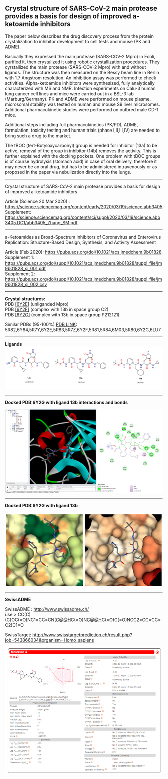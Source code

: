 <b> Crystal structure of SARS-CoV-2 main protease provides a basis for design of improved a-ketoamide inhibitors</B>
---
The paper below describes the drug discovery process from the protein crystalization to
inhibitor development to cell tests and mouse (PK and ADME). 

Basically they expressed the main protease (SARS-COV-2 Mpro) in Ecoli, purified it, 
then crystalized it using robotic crystallization procedures. They cyrstallized the 
main protease (SARS-COV-2 Mpro) with and without ligands. The structure was then measured
on the Bessy beam line in Berlin with 1.7 Angstrom resolution. An inhibition assay
was performed to check activities. Alpha-ketoamide inhibitors were synthesized,
fully analytically characterized with MS and NMR. Infection experiments on 
Calu-3 human lung cancer cell lines and mice were carried out in a BSL-3
lab (Marburg/Germany). PK and ADME were performed on mouse plasme, microsomal stability
was tested on human and mouse S9 liver microsomes.  Additional pharmacokinetic studies
were performed on outbred male CD-1 mice. 

Additional steps including full pharmacokinetics (PK/PD), ADME, formulation,  toxicity 
testing and human trials (phase I,II,III,IV) are needed  to bring such a drug to the market.


The tBOC (tert-Butyloxycarbonyl) group is needed for inhibitor (13a) to be active,
removal of the group in inhibitor (14b) removes the activity. This is further explained
with the docking pockets. One problem with tBOC groups is of course hydrolysis (stomach acid)
in case of oral delivery, therefore it may never be an oral drug, but has to be administered
intravenously or as proposed in the paper via nebulization directly into the lungs. 

---

Crystal structure of SARS-CoV-2 main protease provides a basis for design of
improved a-ketoamide inhibitors

Article (Science  20 Mar 2020) : https://science.sciencemag.org/content/early/2020/03/19/science.abb3405  
Supplement: https://science.sciencemag.org/content/sci/suppl/2020/03/19/science.abb3405.DC1/abb3405_Zhang_SM.pdf  

---

a-Ketoamides as Broad-Spectrum Inhibitors of Coronavirus and 
Enterovirus Replication: Structure-Based Design, Synthesis, and Activity Assessment

Article (Feb 2020): https://pubs.acs.org/doi/10.1021/acs.jmedchem.9b01828  
Supplement 1: https://pubs.acs.org/doi/suppl/10.1021/acs.jmedchem.9b01828/suppl_file/jm9b01828_si_001.pdf  
Supplement 2: https://pubs.acs.org/doi/suppl/10.1021/acs.jmedchem.9b01828/suppl_file/jm9b01828_si_002.csv  

---

<B>Crystal structures:</B>  
PDB [[6Y2E]](https://www.rcsb.org/structure/6y2e) (unliganded Mpro)  
PDB [[6Y2F]](https://www.rcsb.org/structure/6Y2F) (complex with 13b in space group C2)   
PDB [[6Y2G]](https://www.rcsb.org/structure/6Y2G) (complex with 13b in space group P212121)  

Similar PDBs (95-100%) [PDB LINK](http://www.rcsb.org/pdb/): 5R82,6Y84,5R7Y,6Y2E,5R83,5R7Z,6Y2F,5R81,5R84,6M03,5R80,6Y2G,6LU7  

---

<B>Ligands</B>
![Ligand picture](https://raw.githubusercontent.com/tobigithub/covid19-SARS-CoV-2/master/docking/alpha-ketoamide/alpha-ketoamide-ligands.PNG)

---

<B>Docked PDB:6Y2G with ligand 13b interactions and bonds</B>

![Ligand picture](https://github.com/tobigithub/covid19-SARS-CoV-2/blob/master/docking/alpha-ketoamide/6Y2F-13b-dock-interactions.PNG)

---

<B>Docked PDB:6Y2G with ligand 13b</B>

![Ligand picture](https://github.com/tobigithub/covid19-SARS-CoV-2/blob/master/docking/alpha-ketoamide/PDB6Y2G-ligand-13b-dock.PNG)

---
<B>SwissADME</B>

SwissADME : http://www.swissadme.ch/  
use > CC(C)(C)OC(=O)NC1=CC=CN([C@@H](CC2CC2)C(=O)N[C@@H](C[C@@H]2CCNC2=O)C(=O)C(=O)NCC2=CC=CC=C2)C1=O

SwissTarget: http://www.swisstargetprediction.ch/result.php?job=543866034&organism=Homo_sapiens

![SwissADME](https://github.com/tobigithub/covid19-SARS-CoV-2/blob/master/docking/alpha-ketoamide/SwissADME-13b.PNG)

